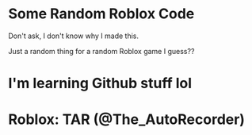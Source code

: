 # Some Random Roblox Code
Don't ask, I don't know why I made this.

Just a random thing for a random Roblox game I guess??





# I'm learning Github stuff lol
# Roblox: TAR (@The_AutoRecorder)
